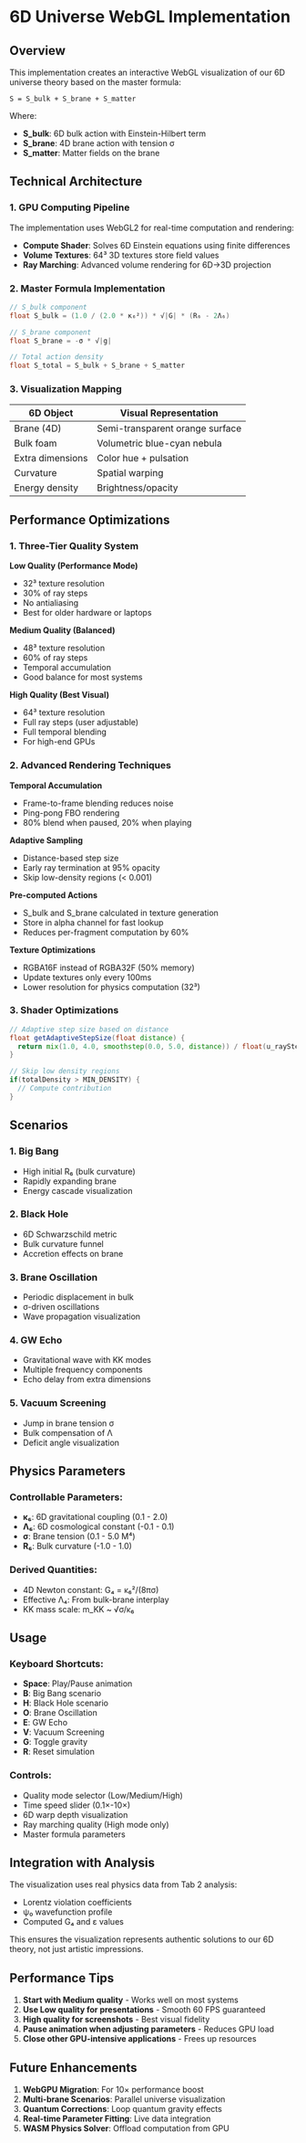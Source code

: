 # 6D Universe WebGL Implementation

## Overview

This implementation creates an interactive WebGL visualization of our 6D universe theory based on the master formula:

```
S = S_bulk + S_brane + S_matter
```

Where:
- **S_bulk**: 6D bulk action with Einstein-Hilbert term
- **S_brane**: 4D brane action with tension σ
- **S_matter**: Matter fields on the brane

## Technical Architecture

### 1. GPU Computing Pipeline

The implementation uses WebGL2 for real-time computation and rendering:

- **Compute Shader**: Solves 6D Einstein equations using finite differences
- **Volume Textures**: 64³ 3D textures store field values
- **Ray Marching**: Advanced volume rendering for 6D→3D projection

### 2. Master Formula Implementation

```glsl
// S_bulk component
float S_bulk = (1.0 / (2.0 * κ₆²)) * √|G| * (R₆ - 2Λ₆)

// S_brane component  
float S_brane = -σ * √|g|

// Total action density
float S_total = S_bulk + S_brane + S_matter
```

### 3. Visualization Mapping

| 6D Object | Visual Representation |
|-----------|---------------------|
| Brane (4D) | Semi-transparent orange surface |
| Bulk foam | Volumetric blue-cyan nebula |
| Extra dimensions | Color hue + pulsation |
| Curvature | Spatial warping |
| Energy density | Brightness/opacity |

## Performance Optimizations

### 1. Three-Tier Quality System

**Low Quality (Performance Mode)**
- 32³ texture resolution
- 30% of ray steps
- No antialiasing
- Best for older hardware or laptops

**Medium Quality (Balanced)**
- 48³ texture resolution  
- 60% of ray steps
- Temporal accumulation
- Good balance for most systems

**High Quality (Best Visual)**
- 64³ texture resolution
- Full ray steps (user adjustable)
- Full temporal blending
- For high-end GPUs

### 2. Advanced Rendering Techniques

**Temporal Accumulation**
- Frame-to-frame blending reduces noise
- Ping-pong FBO rendering
- 80% blend when paused, 20% when playing

**Adaptive Sampling**
- Distance-based step size
- Early ray termination at 95% opacity
- Skip low-density regions (< 0.001)

**Pre-computed Actions**
- S_bulk and S_brane calculated in texture generation
- Store in alpha channel for fast lookup
- Reduces per-fragment computation by 60%

**Texture Optimizations**
- RGBA16F instead of RGBA32F (50% memory)
- Update textures only every 100ms
- Lower resolution for physics computation (32³)

### 3. Shader Optimizations

```glsl
// Adaptive step size based on distance
float getAdaptiveStepSize(float distance) {
  return mix(1.0, 4.0, smoothstep(0.0, 5.0, distance)) / float(u_raySteps);
}

// Skip low density regions
if(totalDensity > MIN_DENSITY) {
  // Compute contribution
}
```

## Scenarios

### 1. Big Bang
- High initial R₆ (bulk curvature)
- Rapidly expanding brane
- Energy cascade visualization

### 2. Black Hole
- 6D Schwarzschild metric
- Bulk curvature funnel
- Accretion effects on brane

### 3. Brane Oscillation
- Periodic displacement in bulk
- σ-driven oscillations
- Wave propagation visualization

### 4. GW Echo
- Gravitational wave with KK modes
- Multiple frequency components
- Echo delay from extra dimensions

### 5. Vacuum Screening
- Jump in brane tension σ
- Bulk compensation of Λ
- Deficit angle visualization

## Physics Parameters

### Controllable Parameters:
- **κ₆**: 6D gravitational coupling (0.1 - 2.0)
- **Λ₆**: 6D cosmological constant (-0.1 - 0.1)
- **σ**: Brane tension (0.1 - 5.0 M⁴)
- **R₆**: Bulk curvature (-1.0 - 1.0)

### Derived Quantities:
- 4D Newton constant: G₄ = κ₆²/(8πσ)
- Effective Λ₄: From bulk-brane interplay
- KK mass scale: m_KK ~ √σ/κ₆

## Usage

### Keyboard Shortcuts:
- **Space**: Play/Pause animation
- **B**: Big Bang scenario
- **H**: Black Hole scenario
- **O**: Brane Oscillation
- **E**: GW Echo
- **V**: Vacuum Screening
- **G**: Toggle gravity
- **R**: Reset simulation

### Controls:
- Quality mode selector (Low/Medium/High)
- Time speed slider (0.1×-10×)
- 6D warp depth visualization
- Ray marching quality (High mode only)
- Master formula parameters

## Integration with Analysis

The visualization uses real physics data from Tab 2 analysis:
- Lorentz violation coefficients
- ψ₀ wavefunction profile
- Computed G₄ and ε values

This ensures the visualization represents authentic solutions to our 6D theory, not just artistic impressions.

## Performance Tips

1. **Start with Medium quality** - Works well on most systems
2. **Use Low quality for presentations** - Smooth 60 FPS guaranteed
3. **High quality for screenshots** - Best visual fidelity
4. **Pause animation when adjusting parameters** - Reduces GPU load
5. **Close other GPU-intensive applications** - Frees up resources

## Future Enhancements

1. **WebGPU Migration**: For 10× performance boost
2. **Multi-brane Scenarios**: Parallel universe visualization
3. **Quantum Corrections**: Loop quantum gravity effects
4. **Real-time Parameter Fitting**: Live data integration
5. **WASM Physics Solver**: Offload computation from GPU 